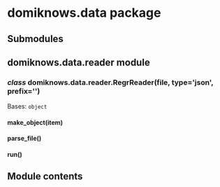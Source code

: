 # domiknows.data package

## Submodules

## domiknows.data.reader module

### *class* domiknows.data.reader.RegrReader(file, type='json', prefix='')

Bases: `object`

#### make_object(item)

#### parse_file()

#### run()

## Module contents
